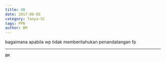 ```yaml
---
title: 40
date: 2017-06-05
category: Tanya-SC
tags: PPN
author: BM
---
```


bagaimana apabila wp tidak memberitahukan penandatangan fp

---



`BM`
